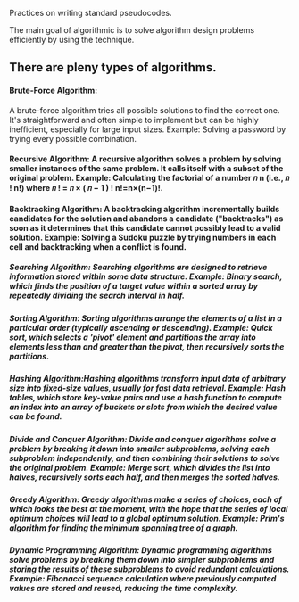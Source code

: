 Practices on writing standard pseudocodes.

The main goal of algorithmic is to solve algorithm design problems efficiently by using the technique.

## There are pleny types of algorithms.
#### Brute-Force Algorithm: 
A brute-force algorithm tries all possible solutions to find the correct one. It's straightforward and often simple to implement but can be highly inefficient, especially for large input sizes. Example: Solving a password by trying every possible combination.

#### Recursive Algorithm: A recursive algorithm solves a problem by solving smaller instances of the same problem. It calls itself with a subset of the original problem. Example: Calculating the factorial of a number 𝑛 n (i.e., 𝑛 ! n!) where 𝑛 ! = 𝑛 × ( 𝑛 − 1 ) ! n!=n×(n−1)!.

#### Backtracking Algorithm: A backtracking algorithm incrementally builds candidates for the solution and abandons a candidate ("backtracks") as soon as it determines that this candidate cannot possibly lead to a valid solution. Example: Solving a Sudoku puzzle by trying numbers in each cell and backtracking when a conflict is found.

##### Searching Algorithm: Searching algorithms are designed to retrieve information stored within some data structure. Example: Binary search, which finds the position of a target value within a sorted array by repeatedly dividing the search interval in half.

##### Sorting Algorithm: Sorting algorithms arrange the elements of a list in a particular order (typically ascending or descending). Example: Quick sort, which selects a 'pivot' element and partitions the array into elements less than and greater than the pivot, then recursively sorts the partitions.

##### Hashing Algorithm:Hashing algorithms transform input data of arbitrary size into fixed-size values, usually for fast data retrieval. Example: Hash tables, which store key-value pairs and use a hash function to compute an index into an array of buckets or slots from which the desired value can be found.

##### Divide and Conquer Algorithm: Divide and conquer algorithms solve a problem by breaking it down into smaller subproblems, solving each subproblem independently, and then combining their solutions to solve the original problem. Example: Merge sort, which divides the list into halves, recursively sorts each half, and then merges the sorted halves.

##### Greedy Algorithm: Greedy algorithms make a series of choices, each of which looks the best at the moment, with the hope that the series of local optimum choices will lead to a global optimum solution. Example: Prim's algorithm for finding the minimum spanning tree of a graph.

##### Dynamic Programming Algorithm: Dynamic programming algorithms solve problems by breaking them down into simpler subproblems and storing the results of these subproblems to avoid redundant calculations. Example: Fibonacci sequence calculation where previously computed values are stored and reused, reducing the time complexity.
